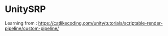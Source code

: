 # UnitySRP

Learning from : 
https://catlikecoding.com/unity/tutorials/scriptable-render-pipeline/custom-pipeline/
